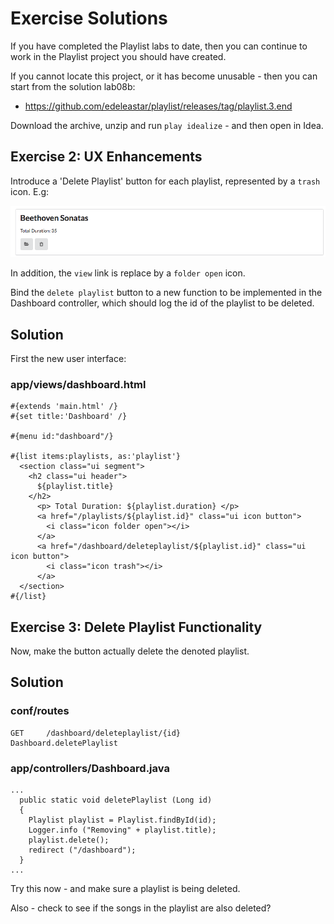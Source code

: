 # Exercise Solutions

If you have completed the Playlist labs to date, then you can continue to work in the Playlist project you should have created.

If you cannot locate this project, or it has become unusable - then you can start from the solution lab08b:

- <https://github.com/edeleastar/playlist/releases/tag/playlist.3.end>

Download the archive, unzip and run `play idealize` - and then open in Idea.

## Exercise 2: UX Enhancements

Introduce a 'Delete Playlist' button for each playlist, represented by a `trash` icon. E.g:

![](img/06.png)

In addition, the `view` link is replace by a `folder open` icon.

Bind the `delete playlist` button to a new function to be implemented in the Dashboard controller, which should log the id of the playlist to be deleted.

## Solution

First the new user interface:

### app/views/dashboard.html

~~~
#{extends 'main.html' /}
#{set title:'Dashboard' /}

#{menu id:"dashboard"/}

#{list items:playlists, as:'playlist'}
  <section class="ui segment">
    <h2 class="ui header">
      ${playlist.title} 
    </h2>
      <p> Total Duration: ${playlist.duration} </p>
      <a href="/playlists/${playlist.id}" class="ui icon button">
        <i class="icon folder open"></i>
      </a>
      <a href="/dashboard/deleteplaylist/${playlist.id}" class="ui icon button">
        <i class="icon trash"></i>
      </a>
  </section>
#{/list}
~~~

## Exercise 3: Delete Playlist Functionality

Now, make the button actually delete the denoted playlist.

## Solution

### conf/routes

~~~
GET     /dashboard/deleteplaylist/{id}          Dashboard.deletePlaylist
~~~

### app/controllers/Dashboard.java

~~~
...
  public static void deletePlaylist (Long id)
  {
    Playlist playlist = Playlist.findById(id);
    Logger.info ("Removing" + playlist.title);
    playlist.delete();
    redirect ("/dashboard");
  }
...  
~~~

Try this now - and make sure a playlist is being deleted.

Also - check to see if the songs in the playlist are also deleted?



